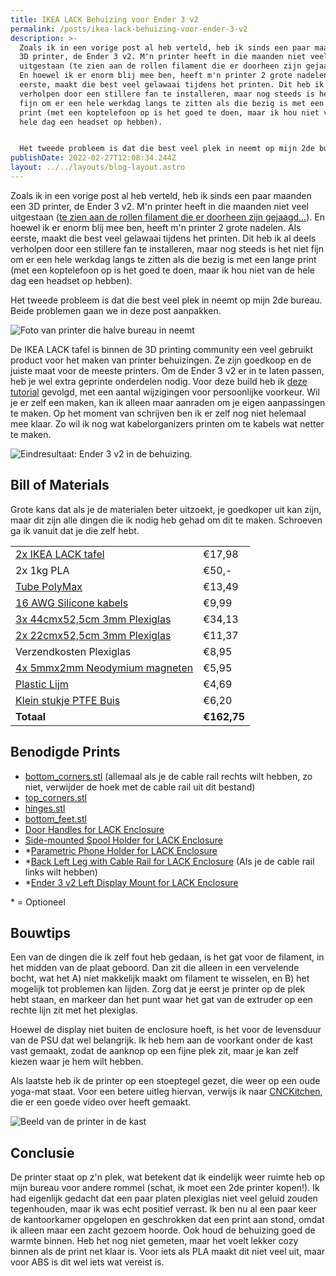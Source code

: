 ```yaml
---
title: IKEA LACK Behuizing voor Ender 3 v2
permalink: /posts/ikea-lack-behuizing-voor-ender-3-v2
description: >-
  Zoals ik in een vorige post al heb verteld, heb ik sinds een paar maanden een
  3D printer, de Ender 3 v2. M'n printer heeft in die maanden niet veel
  uitgestaan (te zien aan de rollen filament die er doorheen zijn gejaagd...).
  En hoewel ik er enorm blij mee ben, heeft m'n printer 2 grote nadelen. Als
  eerste, maakt die best veel gelawaai tijdens het printen. Dit heb ik al deels
  verholpen door een stillere fan te installeren, maar nog steeds is het niet
  fijn om er een hele werkdag langs te zitten als die bezig is met een lange
  print (met een koptelefoon op is het goed te doen, maar ik hou niet van de
  hele dag een headset op hebben).


  Het tweede probleem is dat die best veel plek in neemt op mijn 2de bureau. Beide problemen gaan we in deze post aanpakken.
publishDate: 2022-02-27T12:08:34.244Z
layout: ../../layouts/blog-layout.astro
---
```

Zoals ik in een vorige post al heb verteld, heb ik sinds een paar maanden een 3D printer, de Ender 3 v2. M'n printer heeft in die maanden niet veel uitgestaan ([te zien aan de rollen filament die er doorheen zijn gejaagd...](https://res.cloudinary.com/sandergnl/image/upload/c_scale,f_auto,q_auto/v1645963067/Spools-of-Filament.jpg)). En hoewel ik er enorm blij mee ben, heeft m'n printer 2 grote nadelen. Als eerste, maakt die best veel gelawaai tijdens het printen. Dit heb ik al deels verholpen door een stillere fan te installeren, maar nog steeds is het niet fijn om er een hele werkdag langs te zitten als die bezig is met een lange print (met een koptelefoon op is het goed te doen, maar ik hou niet van de hele dag een headset op hebben).

Het tweede probleem is dat die best veel plek in neemt op mijn 2de bureau. Beide problemen gaan we in deze post aanpakken.

![Foto van printer die halve bureau in neemt](https://res.cloudinary.com/sandergnl/image/upload/c_scale,f_auto,q_auto,w_1024/v1645962198/Printer-on-desk_lgsty6.jpg "Enigzins oude foto, er is in de tussentijd nogal wat aan getweaked...")

De IKEA LACK tafel is binnen de 3D printing community een veel gebruikt product voor het maken van printer behuizingen. Ze zijn goedkoop en de juiste maat voor de meeste printers. Om de Ender 3 v2 er in te laten passen, heb je wel extra geprinte onderdelen nodig. Voor deze build heb ik [deze tutorial](https://www.lets-talk-about.tech/2020/02/3d-printing-famous-ikea-lack-enclosure.html) gevolgd, met een aantal wijzigingen voor persoonlijke voorkeur. Wil je er zelf een maken, kan ik alleen maar aanraden om je eigen aanpassingen te maken. Op het moment van schrijven ben ik er zelf nog niet helemaal mee klaar. Zo wil ik nog wat kabelorganizers printen om te kabels wat netter te maken.

![Eindresultaat: Ender 3 v2 in de behuizing.](https://res.cloudinary.com/sandergnl/image/upload/c_scale,f_auto,q_auto,w_1024/v1645961636/Front-view.jpg)

## Bill of Materials

Grote kans dat als je de materialen beter uitzoekt, je goedkoper uit kan zijn, maar dit zijn alle dingen die ik nodig heb gehad om dit te maken. Schroeven ga ik vanuit dat je die zelf hebt. 

|                                                                                                                                                                                                       |             |
| ----------------------------------------------------------------------------------------------------------------------------------------------------------------------------------------------------- | ----------- |
| [2x IKEA LACK tafel](https://www.ikea.com/nl/nl/p/lack-tafeltje-wit-gelazuurd-eikeneffect-70319028/)                                                                                                  | €17,98      |
| 2x 1kg PLA                                                                                                                                                                                            | €50,-       |
| [Tube PolyMax](https://www.gamma.nl/assortiment/bison-professional-polymax-express-high-tack-wit-435-g/p/B628428)                                                                                     | €13,49      |
| [16 AWG Silicone kabels](https://www.amazon.com/Electrical-Gauge-Silicone-Cable-Black/dp/B0746HRVZP/ref=sr_1_5?keywords=16+gauge+silicone+wire&qid=1645968906&sprefix=16+gauge+si%2Caps%2C150&sr=8-5) | €9,99       |
| [3x 44cmx52,5cm 3mm Plexiglas](https://kunststofplatenshop.nl/product/plexiglas-helder-3-mm/)                                                                                                         | €34,13      |
| [2x 22cmx52,5cm 3mm Plexiglas](https://kunststofplatenshop.nl/product/plexiglas-helder-3-mm/)                                                                                                         | €11,37      |
| Verzendkosten Plexiglas                                                                                                                                                                               | €8,95       |
| [4x 5mmx2mm Neodymium magneten](https://www.bol.com/nl/nl/p/super-sterke-magneten-neodymium-5x2-mm-50-stuks/9200000124646905/?bltgh=n9g-ZQOXlSrM-Tkn7jVDng.2_20.21.ProductTitle)                      | €5,95       |
| [Plastic Lijm](https://www.gamma.nl/assortiment/bison-hard-plasticlijm-25-ml/p/B483300)                                                                                                               | €4,69       |
| [Klein stukje PTFE Buis](https://www.123-3d.nl/123-3D-PTFE-teflon-buis-binnendiameter-2-mm-buitendiameter-4-mm-10-cm-i3434-t372.html)                                                                 | €6,20       |
| **Totaal**                                                                                                                                                                                            | **€162,75** |

## Benodigde Prints

* [bottom_corners.stl](https://www.thingiverse.com/thing:3598219) (allemaal als je de cable rail rechts wilt hebben, zo niet, verwijder de hoek met de cable rail uit dit bestand)
* [top_corners.stl](https://www.thingiverse.com/thing:3598219)
* [hinges.stl](https://www.thingiverse.com/thing:3598219)
* [bottom_feet.stl](https://www.thingiverse.com/thing:3598219)
* [Door Handles for LACK Enclosure](https://www.prusaprinters.org/prints/140777-door-handles-for-lack-enclosure)
* [Side-mounted Spool Holder for LACK Enclosure](https://www.prusaprinters.org/prints/136683-side-mounted-spool-holder-for-lack-enclosures)
* \*[Parametric Phone Holder for LACK Enclosure](https://www.prusaprinters.org/prints/140799-parametric-phone-holder-for-lack-enclosure)
* \*[Back Left Leg with Cable Rail for LACK Enclosure](https://www.prusaprinters.org/prints/140787-back-left-leg-with-cable-rail-for-lack-enclosure) (Als je de cable rail links wilt hebben)
* \*[Ender 3 v2 Left Display Mount for LACK Enclosure](https://www.prusaprinters.org/prints/140826-ender-3-v2-left-display-mount-for-lack-enclosure)

\* = Optioneel

## Bouwtips

Een van de dingen die ik zelf fout heb gedaan, is het gat voor de filament, in het midden van de plaat geboord. Dan zit die alleen in een vervelende bocht, wat het A) niet makkelijk maakt om filament te wisselen, en B) het mogelijk tot problemen kan lijden. Zorg dat je eerst je printer op de plek hebt staan, en markeer dan het punt waar het gat van de extruder op een rechte lijn zit met het plexiglas.

Hoewel de display niet buiten de enclosure hoeft, is het voor de levensduur van de PSU dat wel belangrijk. Ik heb hem aan de voorkant onder de kast vast gemaakt, zodat de aanknop op een fijne plek zit, maar je kan zelf kiezen waar je hem wilt hebben.

Als laatste heb ik de printer op een stoeptegel gezet, die weer op een oude yoga-mat staat. Voor een betere uitleg hiervan, verwijs ik naar [CNCKitchen](https://www.youtube.com/watch?v=y08v6PY_7ak), die er een goede video over heeft gemaakt.

![Beeld van de printer in de kast](https://res.cloudinary.com/sandergnl/image/upload/c_scale,f_auto,q_auto,w_1024/v1645961480/Inside-view.jpg)

## Conclusie

De printer staat op z'n plek, wat betekent dat ik eindelijk weer ruimte heb op mijn bureau voor andere rommel (schat, ik moet een 2de printer kopen!). Ik had eigenlijk gedacht dat een paar platen plexiglas niet veel geluid zouden tegenhouden, maar ik was echt positief verrast. Ik ben nu al een paar keer de kantoorkamer opgelopen en geschrokken dat een print aan stond, omdat ik alleen maar een zacht gezoem hoorde. Ook houd de behuizing goed de warmte binnen. Heb het nog niet gemeten, maar het voelt lekker cozy binnen als de print net klaar is. Voor iets als PLA maakt dit niet veel uit, maar voor ABS is dit wel iets wat vereist is.